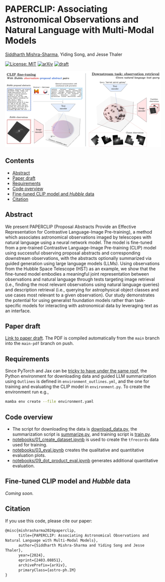 # PAPERCLIP: Associating Astronomical Observations and Natural Language with Multi-Modal Models<!-- omit from toc -->

[Siddharth Mishra-Sharma](mailto:smsharma@mit.edu), Yiding Song, and Jesse Thaler

[![License: MIT](https://img.shields.io/badge/License-MIT-red.svg)](https://opensource.org/licenses/MIT)
[![arXiv](https://img.shields.io/badge/arXiv-2403.08851%20-green.svg)](https://arxiv.org/abs/2403.08851)
[![draft](https://img.shields.io/badge/Draft-PDF-blue)](https://github.com/smsharma/HubbleCLIP/blob/main-pdf/paper/hubble_paperclip.pdf)

![Figure](paper/plots/figure.png)

## Contents<!-- omit from toc -->

- [Abstract](#abstract)
- [Paper draft](#paper-draft)
- [Requirements](#requirements)
- [Code overview](#code-overview)
- [Fine-tuned CLIP model and _Hubble_ data](#fine-tuned-clip-model-and-hubble-data)
- [Citation](#citation)

## Abstract

We present PAPERCLIP (Proposal Abstracts Provide an Effective Representation for Contrastive Language-Image Pre-training), a method which associates astronomical observations imaged by telescopes with natural language using a neural network model. The model is fine-tuned from a pre-trained Contrastive Language-Image Pre-training (CLIP) model using successful observing proposal abstracts and corresponding downstream observations, with the abstracts optionally summarized via guided generation using large language models (LLMs). Using observations from the Hubble Space Telescope (HST) as an example, we show that the fine-tuned model embodies a meaningful joint representation between observations and natural language through tests targeting image retrieval (i.e., finding the most relevant observations using natural language queries) and description retrieval (i.e., querying for astrophysical object classes and use cases most relevant to a given observation). Our study demonstrates the potential for using generalist foundation models rather than task-specific models for interacting with astronomical data by leveraging text as an interface.

## Paper draft

[Link to paper draft](https://github.com/smsharma/HubbleCLIP/blob/main-pdf/paper/hubble_paperclip.pdf). The PDF is compiled automatically from the `main` branch into the `main-pdf` branch on push.

## Requirements

Since PyTorch and Jax can be [tricky to have under the same roof](https://github.com/google/jax/issues/18032), the Python environment for downloading data and guided LLM summarization using `Outlines` is defined in `environment_outlines.yml`, and the one for training and evaluating the CLIP model in `environment.py`. To create the environment run e.g.,
``` sh
mamba env create --file environment.yaml
```

## Code overview


- The script for downloading the data is [download_data.py](download_data.py), the summarization script is [summarize.py](summarize.py), and training script is [train.py](train.py).
- [notebooks/01_create_dataset.ipynb](notebooks/01_create_dataset.ipynb) is used to create the `tfrecords` data used for training.
- [notebooks/03_eval.ipynb](notebooks/03_eval.ipynb) creates the qualitative and quantitative evaluation plots.
- [notebooks/09_dot_product_eval.ipynb](notebooks/09_dot_product_eval.ipynb) generates additional quantitative evaluation.

## Fine-tuned CLIP model and _Hubble_ data

_Coming soon._

## Citation

If you use this code, please cite our paper:

```
@misc{mishrasharma2024paperclip,
      title={PAPERCLIP: Associating Astronomical Observations and Natural Language with Multi-Modal Models}, 
      author={Siddharth Mishra-Sharma and Yiding Song and Jesse Thaler},
      year={2024},
      eprint={2403.08851},
      archivePrefix={arXiv},
      primaryClass={astro-ph.IM}
}
```